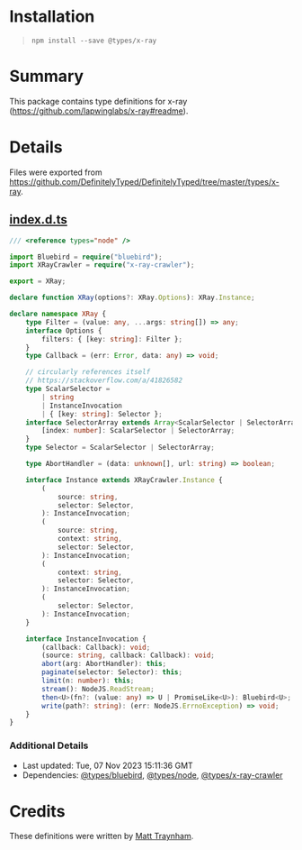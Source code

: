 # Installation
> `npm install --save @types/x-ray`

# Summary
This package contains type definitions for x-ray (https://github.com/lapwinglabs/x-ray#readme).

# Details
Files were exported from https://github.com/DefinitelyTyped/DefinitelyTyped/tree/master/types/x-ray.
## [index.d.ts](https://github.com/DefinitelyTyped/DefinitelyTyped/tree/master/types/x-ray/index.d.ts)
````ts
/// <reference types="node" />

import Bluebird = require("bluebird");
import XRayCrawler = require("x-ray-crawler");

export = XRay;

declare function XRay(options?: XRay.Options): XRay.Instance;

declare namespace XRay {
    type Filter = (value: any, ...args: string[]) => any;
    interface Options {
        filters: { [key: string]: Filter };
    }
    type Callback = (err: Error, data: any) => void;

    // circularly references itself
    // https://stackoverflow.com/a/41826582
    type ScalarSelector =
        | string
        | InstanceInvocation
        | { [key: string]: Selector };
    interface SelectorArray extends Array<ScalarSelector | SelectorArray> {
        [index: number]: ScalarSelector | SelectorArray;
    }
    type Selector = ScalarSelector | SelectorArray;

    type AbortHandler = (data: unknown[], url: string) => boolean;

    interface Instance extends XRayCrawler.Instance {
        (
            source: string,
            selector: Selector,
        ): InstanceInvocation;
        (
            source: string,
            context: string,
            selector: Selector,
        ): InstanceInvocation;
        (
            context: string,
            selector: Selector,
        ): InstanceInvocation;
        (
            selector: Selector,
        ): InstanceInvocation;
    }

    interface InstanceInvocation {
        (callback: Callback): void;
        (source: string, callback: Callback): void;
        abort(arg: AbortHandler): this;
        paginate(selector: Selector): this;
        limit(n: number): this;
        stream(): NodeJS.ReadStream;
        then<U>(fn?: (value: any) => U | PromiseLike<U>): Bluebird<U>;
        write(path?: string): (err: NodeJS.ErrnoException) => void;
    }
}

````

### Additional Details
 * Last updated: Tue, 07 Nov 2023 15:11:36 GMT
 * Dependencies: [@types/bluebird](https://npmjs.com/package/@types/bluebird), [@types/node](https://npmjs.com/package/@types/node), [@types/x-ray-crawler](https://npmjs.com/package/@types/x-ray-crawler)

# Credits
These definitions were written by [Matt Traynham](https://github.com/mtraynham).

